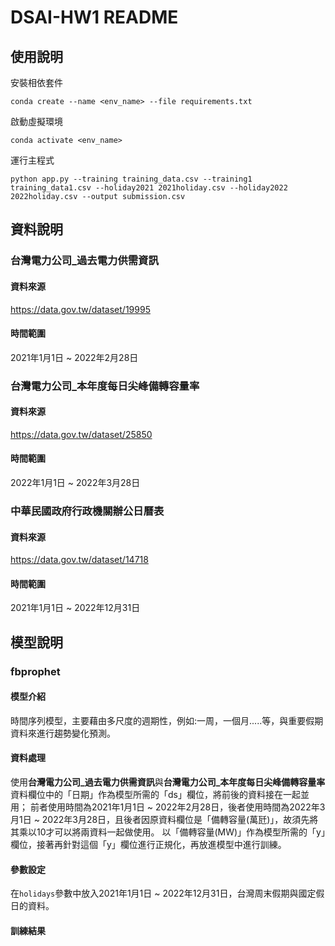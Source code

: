 # DSAI-HW1 README

## 使用說明
安裝相依套件
```
conda create --name <env_name> --file requirements.txt
```
啟動虛擬環境
```
conda activate <env_name>
```
運行主程式
```
python app.py --training training_data.csv --training1 training_data1.csv --holiday2021 2021holiday.csv --holiday2022 2022holiday.csv --output submission.csv
```

## 資料說明

### 台灣電力公司_過去電力供需資訊
#### 資料來源
https://data.gov.tw/dataset/19995
#### 時間範圍
2021年1月1日 ~ 2022年2月28日

### 台灣電力公司_本年度每日尖峰備轉容量率
#### 資料來源
https://data.gov.tw/dataset/25850
#### 時間範圍
2022年1月1日 ~ 2022年3月28日

### 中華民國政府行政機關辦公日曆表
#### 資料來源
https://data.gov.tw/dataset/14718
#### 時間範圍
2021年1月1日 ~ 2022年12月31日

## 模型說明

### fbprophet

#### 模型介紹
時間序列模型，主要藉由多尺度的週期性，例如:一周，一個月.....等，與重要假期資料來進行趨勢變化預測。

#### 資料處理
使用**台灣電力公司_過去電力供需資訊**與**台灣電力公司_本年度每日尖峰備轉容量率**資料欄位中的「日期」作為模型所需的「ds」欄位，將前後的資料接在一起並用；
前者使用時間為2021年1月1日 ~ 2022年2月28日，後者使用時間為2022年3月1日 ~ 2022年3月28日，且後者因原資料欄位是「備轉容量(萬瓩)」，故須先將其乘以10才可以將兩資料一起做使用。
以「備轉容量(MW)」作為模型所需的「y」欄位，接著再針對這個「y」欄位進行正規化，再放進模型中進行訓練。

#### 參數設定
在`holidays`參數中放入2021年1月1日 ~ 2022年12月31日，台灣周末假期與國定假日的資料。

#### 訓練結果
